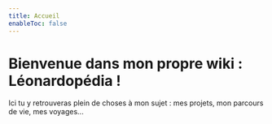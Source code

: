 ```yaml
---
title: Accueil
enableToc: false
---
```


# Bienvenue dans mon propre wiki : Léonardopédia !
Ici tu y retrouveras plein de choses à mon sujet : mes projets, mon parcours de vie, mes voyages...